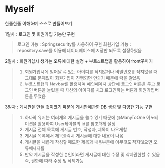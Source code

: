 # Myself
한줄한줄 이해하며 스스로 만들어보기

1일차 : 로그인 및 회원가입 기능만 구현
> 로그인 기능 : Springsecurity를 사용하여 구현
> 회원가입 기능 : repository.save를 이용해 데이터베이스에 저장만 되도록 설정하였음

2일차 : 회원가입시 생기는 오류에 대한 설정 + 부트스트랩을 활용하여 front꾸미기
> 1. 회원가입시에 일어날 수 있는 아이디를 적지않거나 비밀번호를 적지않을 때 그대로 문제없이 회원가입이 진행되면 안되기 때문에 락을 걸었음
> 2. 부트스트랩의 Navbar를 활용하여 메인페이지 상단에 로그인 버튼을 두고 로그인 버튼을 눌렀을 때 자신의 아이디를 치고 로그인하는 버튼과 회원가입버튼을 두었음

3일차 : 게시판을 만들 것이였기 때문에 게시판에관한 DB 생성 및 다양한 기능 구현
> 1. 하나의 유저는 여러개의 게시글을 쓸수 있기 때문에 @ManyToOne 어노테이션을 활용하여 User테이블의 id를 참조하게 설정
> 2. 게시글 전체 목록에 게시글 번호, 작성자, 제목이 나오게함
> 3. 게시글 목록에서 제목클릭시 게시글에 대한 내용이 나옴
> 4. 게시글을 새롭게 작성할 때또한 제목과 내용부분에 아무것도 적지않으면 오류메시지를 
> 5. 만약 게시글을 작성한 본인이라면 게시글에 대한 수정 및 삭제권한할 수 있음 즉, 권한에 따라 수정 및 삭제가능

  
